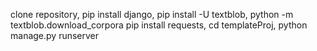 clone repository, pip install django, pip install -U textblob, python -m textblob.download_corpora
pip install requests, cd templateProj, python manage.py runserver
